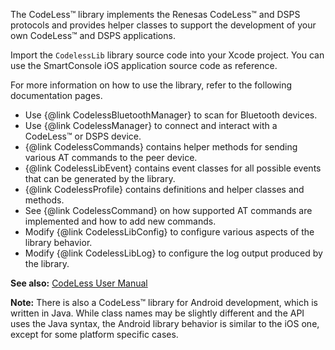 The CodeLess&trade; library implements the Renesas CodeLess&trade; and DSPS protocols and provides
helper classes to support the development of your own CodeLess&trade; and DSPS applications.

<p>
Import the <code>CodelessLib</code> library source code into your Xcode project.
You can use the SmartConsole iOS application source code as reference.
</p>

<p>For more information on how to use the library, refer to the following documentation pages.</p>
<ul>
    <li>Use {@link CodelessBluetoothManager} to scan for Bluetooth devices.</li>
    <li>Use {@link CodelessManager} to connect and interact with a CodeLess&trade; or DSPS device.</li>
    <li>{@link CodelessCommands} contains helper methods for sending various AT commands to the peer device.</li>
    <li>{@link CodelessLibEvent} contains event classes for all possible events that can be generated by the library.</li>
    <li>{@link CodelessProfile} contains definitions and helper classes and methods.</li>
    <li>See {@link CodelessCommand} on how supported AT commands are implemented and how to add new commands.</li>
    <li>Modify {@link CodelessLibConfig} to configure various aspects of the library behavior.</li>
    <li>Modify {@link CodelessLibLog} to configure the log output produced by the library.</li>
</ul>

<p>
<b>See also:</b> <a href="https://lpccs-docs.renesas.com/UM-140-DA145x-CodeLess/index.html">CodeLess User Manual</a>
</p>

<p>
<b>Note:</b>
There is also a CodeLess&trade; library for Android development, which is written in Java.
While class names may be slightly different and the API uses the Java syntax, the Android
library behavior is similar to the iOS one, except for some platform specific cases.
</p>
